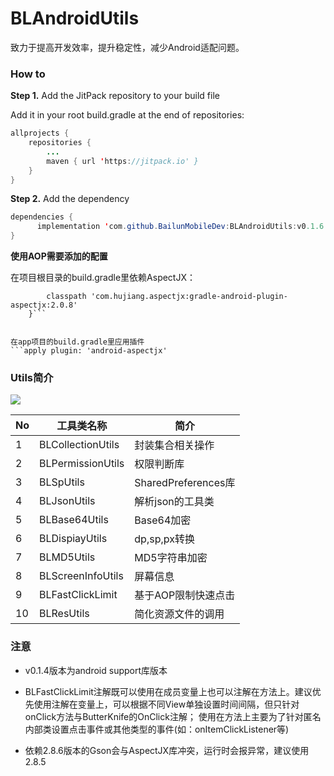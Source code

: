 # BLAndroidUtils

致力于提高开发效率，提升稳定性，减少Android适配问题。

### How to

**Step 1.** Add the JitPack repository to your build file

Add it in your root build.gradle at the end of repositories:
```java
allprojects {
	repositories {
		...
		maven { url 'https://jitpack.io' }
	}
}
```
	
**Step 2.** Add the dependency
```java
dependencies {
	  implementation 'com.github.BailunMobileDev:BLAndroidUtils:v0.1.6'
}
```


**使用AOP需要添加的配置**

在项目根目录的build.gradle里依赖AspectJX：
```dependencies {
        classpath 'com.hujiang.aspectjx:gradle-android-plugin-aspectjx:2.0.8'
    }```


在app项目的build.gradle里应用插件
```apply plugin: 'android-aspectjx' 
```



### Utils简介


 [![](https://jitpack.io/v/BailunMobileDev/BLAndroidUtils.svg)](https://jitpack.io/#BailunMobileDev/BLAndroidUtils)

|No|工具类名称|简介|
|---|---|---|
|1|BLCollectionUtils|封装集合相关操作|
|2|BLPermissionUtils|权限判断库|
|3|BLSpUtils|SharedPreferences库|
|4|BLJsonUtils|解析json的工具类|
|5|BLBase64Utils|Base64加密|
|6|BLDispiayUtils|dp,sp,px转换|
|7|BLMD5Utils|MD5字符串加密|
|8|BLScreenInfoUtils|屏幕信息|
|9|BLFastClickLimit|基于AOP限制快速点击|
|10|BLResUtils|简化资源文件的调用|

### 注意
- v0.1.4版本为android support库版本

- BLFastClickLimit注解既可以使用在成员变量上也可以注解在方法上。建议优先使用注解在变量上，可以根据不同View单独设置时间间隔，但只针对onClick方法与ButterKnife的OnClick注解；
使用在方法上主要为了针对匿名内部类设置点击事件或其他类型的事件(如：onItemClickListener等)

- 依赖2.8.6版本的Gson会与AspectJX库冲突，运行时会报异常，建议使用2.8.5


